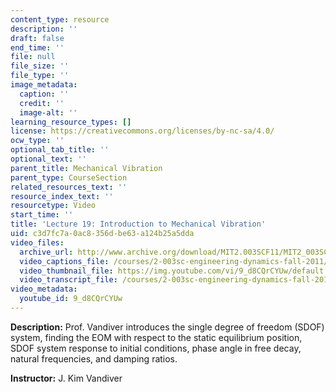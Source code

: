 ```yaml
---
content_type: resource
description: ''
draft: false
end_time: ''
file: null
file_size: ''
file_type: ''
image_metadata:
  caption: ''
  credit: ''
  image-alt: ''
learning_resource_types: []
license: https://creativecommons.org/licenses/by-nc-sa/4.0/
ocw_type: ''
optional_tab_title: ''
optional_text: ''
parent_title: Mechanical Vibration
parent_type: CourseSection
related_resources_text: ''
resource_index_text: ''
resourcetype: Video
start_time: ''
title: 'Lecture 19: Introduction to Mechanical Vibration'
uid: c3d7fc7a-0ac8-356d-be63-a124b25a5dda
video_files:
  archive_url: http://www.archive.org/download/MIT2.003SCF11/MIT2_003SCF11_lec19_300k.mp4
  video_captions_file: /courses/2-003sc-engineering-dynamics-fall-2011/fdd444eacea85df783a3c0867c0dceb7_9_d8CQrCYUw.vtt
  video_thumbnail_file: https://img.youtube.com/vi/9_d8CQrCYUw/default.jpg
  video_transcript_file: /courses/2-003sc-engineering-dynamics-fall-2011/14a5d16ae410de9ceaa17fa4b3536b78_9_d8CQrCYUw.pdf
video_metadata:
  youtube_id: 9_d8CQrCYUw
---
```

**Description:** Prof. Vandiver introduces the single degree of freedom (SDOF) system, finding the EOM with respect to the static equilibrium position, SDOF system response to initial conditions, phase angle in free decay, natural frequencies, and damping ratios.

**Instructor:** J. Kim Vandiver
